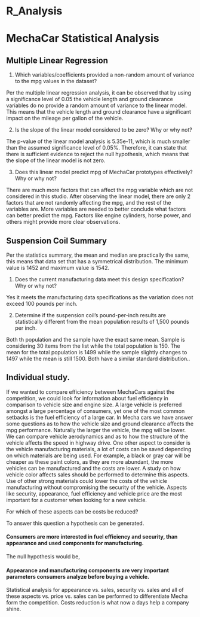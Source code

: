 # R_Analysis
# MechaCar Statistical Analysis

## Multiple Linear Regression

1. Which variables/coefficients provided a non-random amount of variance to the mpg values in the dataset?

Per the multiple linear regression analysis, it can be observed that by using a significance level of 0.05 the vehicle length and ground clearance variables do no provide a random amount of variance to the linear model. This means that the vehicle length and ground clearance have a significant impact on the mileage per gallon of the vehicle.

2. Is the slope of the linear model considered to be zero? Why or why not?

The p-value of the linear model analysis is 5.35e-11, which is much smaller than the assumed significance level of 0.05%. Therefore, it can state that there is sufficient evidence to reject the null hypothesis, which means that the slope of the linear model is not zero.

3. Does this linear model predict mpg of MechaCar prototypes effectively? Why or why not?

There are much more factors that can affect the mpg variable which are not considered in this studio. After observing the linear model, there are only 2 factors that are not randomly affecting the mpg, and the rest of the variables are. More variables are needed to better conclude what factors can better predict the mpg. Factors like engine cylinders, horse power, and others might provide more clear observations. 

## Suspension Coil Summary

Per the statistics summary, the mean and median are practically the same, this means that data set that has a symmetrical distribution. The minimum value is 1452 and maximum value is 1542. 

1. Does the current manufacturing data meet this design specification? Why or why not?

Yes it meets the manufacturing data specifications as the variation does not exceed 100 pounds per inch.

2. Determine if the suspension coil’s pound-per-inch results are statistically different from the mean population results of 1,500 pounds per inch.

Both th population and the sample have the exact same mean. Sample is considering 30 items from the list while the total population is 150. The mean for the total population is 1499 while the sample slightly changes to 1497 while the mean is still 1500. Both have a similar standard distribution.. 

## Individual study.

If we wanted to compare efficiency between MechaCars against the competition, we could look for information about fuel efficiency in comparison to vehicle size and engine size. A large vehicle is preferred amongst a large percentage of consumers, yet one of the most common setbacks is the fuel efficiency of a large car. In Mecha cars we have answer some questions as to how the vehicle size and ground clearance affects the mpg performance. Naturally the larger the vehicle, the mpg will be lower. We can compare vehicle aerodynamics and as to how the structure of the vehicle affects the speed in highway drive. One other aspect to consider is the vehicle manufacturing materials, a lot of costs can be saved depending on which materials are being used. For example, a black or gray car will be cheaper as these paint colors, as they are more abundant, the more vehicles can be manufactured and the costs are lower. A study on how vehicle color affects sales should be performed to determine this aspects. Use of other strong materials could lower the costs of the vehicle manufacturing without compromising the security of the vehicle. Aspects like security, appearance, fuel efficiency and vehicle price are the most important for a customer when looking for a new vehicle. 

For which of these aspects can be costs be reduced?

To answer this question a hypothesis can be generated. 

#### Consumers are more interested in fuel efficiency and security, than appearance and used components for manufacturing.

The null hypothesis would be, 

#### Appearance and manufacturing components are very important parameters consumers analyze before buying a vehicle. 


Statistical analysis for appearance vs. sales, security vs. sales and all of these aspects vs. price vs. sales can be performed to differentiate Mecha form the competition. Costs reduction is what now a days help a company shine.
